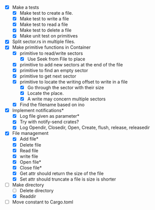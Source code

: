 - [x] Make a tests
    - [x] Make test to create a file.
    - [x] Make test to write a file
    - [x] Make test to read a file
    - [x] Make test to delete a file
    - [x] Make unit test on primitives
- [x] Split sector.rs in multiple files.
- [x] Make primitive functions in Container
    - [x] primitive to read/write sectors
        - [x] Use Seek from File to place
    - [x] primitive to add new sectors at the end of the file
    - [x] primitive to find an empty sector
    - [x] primitive to get next sector
    - [x] primitive to locate the writing offset to write in a file
        - [x] Go through the sector with their size
        - [x] Locate the place. 
        - [x] A write may concern multiple sectors
    - [x] Find the filename based on ino
- [x] Implement notifications*
    - [x] Log file given as parameter*
    - [x] Try with notify-send crates?
    - [x] Log Opendir, Closedir, Open, Create, flush, release, releasedir
- [x] File management
    - [x] Add file*
    - [x] Delete file
    - [x] Read file
    - [x] write file
    - [x] Open file*
    - [x] Close file*
    - [x] Get attr should return the size of the file
    - [x] Set attr should truncate a file is size is shorter
- [ ] Make directory
    - [ ] Delete directory
    - [x] Readdir
- [ ] Move constant to Cargo.toml
